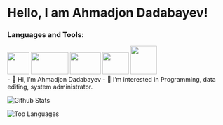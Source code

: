 <h1>Hello, I am Ahmadjon Dadabayev!</h1>
	
<h3>Languages and Tools:</h3>
<div style="displey: flex">
<img src="https://cdn-icons-png.flaticon.com/128/5968/5968332.png" width="50px" height="50px">  <img src="https://cdn.icon-icons.com/icons2/2699/PNG/512/laravel_logo_icon_170314.png" width="85px" height="50px">  <img src="https://cdn-icons-png.flaticon.com/512/5968/5968313.png" width="70px" height="50px">  <img src="https://cdn-icons-png.flaticon.com/512/3094/3094453.png" width="60px" height="50px">  <img src="https://cdn-icons-png.flaticon.com/512/25/25719.png" width="60px" height="65px">
</div>
- 👋 Hi, I’m Ahmadjon Dadabayev
- 👀 I’m interested in Programming, data editing, system administrator.

![Github Stats](https://github-readme-stats.vercel.app/api?username=Akhmadjonuz&count_private=false&show_icons=true&theme=radical)

![Top Languages](https://github-readme-stats.vercel.app/api/top-langs/?username=Akhmadjonuz&show_icons=true&theme=radical)

